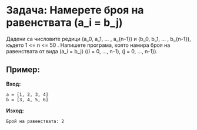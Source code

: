 # Задача: Намерете броя на равенствата (a_i = b_j)

Дадени са числовите редици (a_0, a_1, ... , a_{n-1}) и (b_0, b_1, ... , b_{n-1}), където 1 <= n <= 50 . 
Напишете програма, която намира броя на равенствата от вида (a_i = b_j) (\(i = 0, ..., n-1), (j = 0, ..., n-1)).

## Пример:

**Вход:**  
```
a = [1, 2, 3, 4]  
b = [3, 4, 5, 6]
```

**Изход:**  
```
Брой на равенствата: 2
```